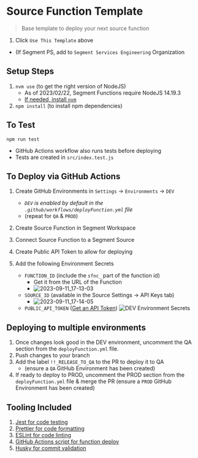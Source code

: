 # Source Function Template

> Base template to deploy your next source function

1. Click `Use This Template` above

- (If Segment PS, add to `Segment Services Engineering` Organization

## Setup Steps

1. `nvm use` (to get the right version of NodeJS)
   - As of 2023/02/22, Segment Functions require NodeJS 14.19.3
   - [If needed, install `nvm`](https://github.com/nvm-sh/nvm#install--update-script)
2. `npm install` (to install npm dependencies)

## To Test

`npm run test`

- GitHub Actions workflow also runs tests before deploying
- Tests are created in `src/index.test.js`

## To Deploy via GitHub Actions

1. Create GitHub Environments in `Settings` → `Environments` → `DEV`

   - _`DEV` is enabled by default in the `.github/workflows/deployFunction.yml` file_
   - (repeat for `QA` & `PROD`)

2. Create Source Function in Segment Workspace
3. Connect Source Function to a Segment Source
4. Create Public API Token to allow for deploying
5. Add the following Environment Secrets
   - `FUNCTION_ID` (include the `sfnc_` part of the function id)
     - Get it from the URL of the Function
     - ![2023-09-11_17-13-03](https://github.com/segment-services-eng/source-function-template/assets/7215306/631c7bb9-95f3-47ab-9072-6343478be4c2)
   - `SOURCE_ID` (available in the Source Settings → API Keys tab)
     - ![2023-09-11_17-14-05](https://github.com/segment-services-eng/source-function-template/assets/7215306/043e6ab3-a454-4232-b06c-72f689411d31)
   - `PUBLIC_API_TOKEN` ([Get an API Token](https://segment.com/docs/api/public-api/#config-api-vs-public-api))
     ![DEV Environment Secrets](https://github.com/segment-services-eng/source-function-template/assets/7215306/2e4b1207-7dca-4683-9c58-8cf4906824bf)

## Deploying to multiple environments

1. Once changes look good in the DEV environment, uncomment the QA section from
   the `deployFunction.yml` file.
2. Push changes to your branch
3. Add the label `!!_RELEASE_TO_QA` to the PR to deploy it to QA
   - (ensure a `QA` GitHub Environment has been created)
4. If ready to deploy to PROD, uncomment the PROD section from the `deployFunction.yml`
   file & merge the PR (ensure a `PROD` GitHub Environment has been created)

## Tooling Included

1. [Jest for code testing](https://jestjs.io/docs/expect)
2. [Prettier for code formatting](https://prettier.io/)
3. [ESLint for code linting](https://eslint.org/)
4. [GitHub Actions script for function deploy](https://docs.github.com/en/actions)
5. [Husky for commit validation](https://github.com/typicode/husky)

